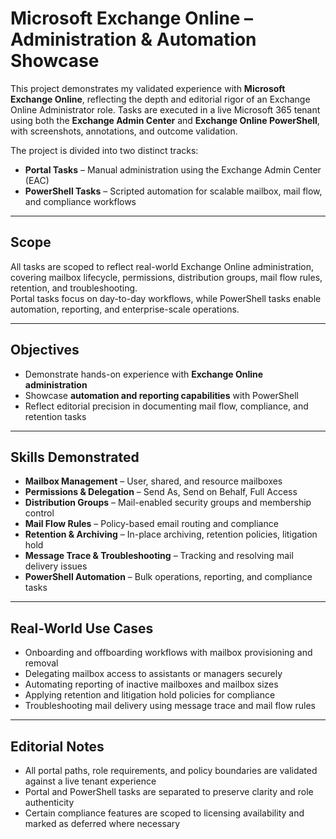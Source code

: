 # Microsoft Exchange Online – Administration & Automation Showcase

This project demonstrates my validated experience with **Microsoft Exchange Online**, reflecting the depth and editorial rigor of an Exchange Online Administrator role. Tasks are executed in a live Microsoft 365 tenant using both the **Exchange Admin Center** and **Exchange Online PowerShell**, with screenshots, annotations, and outcome validation.

The project is divided into two distinct tracks:

- **Portal Tasks** – Manual administration using the Exchange Admin Center (EAC)  
- **PowerShell Tasks** – Scripted automation for scalable mailbox, mail flow, and compliance workflows  

---

## Scope
All tasks are scoped to reflect real-world Exchange Online administration, covering mailbox lifecycle, permissions, distribution groups, mail flow rules, retention, and troubleshooting.  
Portal tasks focus on day-to-day workflows, while PowerShell tasks enable automation, reporting, and enterprise-scale operations.

---

## Objectives
- Demonstrate hands-on experience with **Exchange Online administration**  
- Showcase **automation and reporting capabilities** with PowerShell  
- Reflect editorial precision in documenting mail flow, compliance, and retention tasks  

---

## Skills Demonstrated
- **Mailbox Management** – User, shared, and resource mailboxes  
- **Permissions & Delegation** – Send As, Send on Behalf, Full Access  
- **Distribution Groups** – Mail-enabled security groups and membership control  
- **Mail Flow Rules** – Policy-based email routing and compliance  
- **Retention & Archiving** – In-place archiving, retention policies, litigation hold  
- **Message Trace & Troubleshooting** – Tracking and resolving mail delivery issues  
- **PowerShell Automation** – Bulk operations, reporting, and compliance tasks  

---

## Real-World Use Cases
- Onboarding and offboarding workflows with mailbox provisioning and removal  
- Delegating mailbox access to assistants or managers securely  
- Automating reporting of inactive mailboxes and mailbox sizes  
- Applying retention and litigation hold policies for compliance  
- Troubleshooting mail delivery using message trace and mail flow rules  

---

## Editorial Notes
- All portal paths, role requirements, and policy boundaries are validated against a live tenant experience  
- Portal and PowerShell tasks are separated to preserve clarity and role authenticity  
- Certain compliance features are scoped to licensing availability and marked as deferred where necessary  
